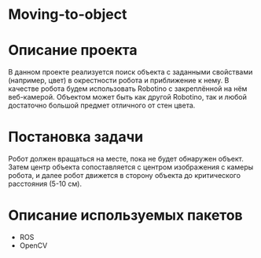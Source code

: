 # Moving-to-object
# Описание проекта
В данном проекте реализуется поиск объекта с заданными свойствами (например, цвет) в окрестности робота и приближение к нему. В качестве робота будем использовать Robotino с закреплённой на нём веб-камерой. Объектом может быть как другой Robotino, так и любой достаточно большой предмет отличного от стен цвета.
# Постановка задачи
Робот должен вращаться на месте, пока не будет обнаружен объект. Затем центр объекта сопоставляется с центром изображения с камеры робота, и далее робот движется в сторону объекта до критического расстояния (5-10 см).
# Описание используемых пакетов
- ROS
- OpenCV
